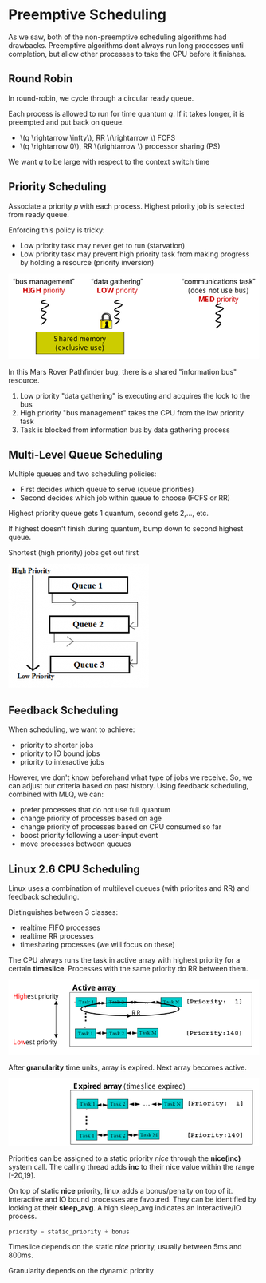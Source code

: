 # Preemptive Scheduling
As we saw, both of the non-preemptive scheduling algorithms had drawbacks.
Preemptive algorithms dont always run long processes until completion, but allow
other processes to take the CPU before it finishes.

## Round Robin
In round-robin, we cycle through a circular ready queue.

Each process is allowed to run for time quantum *q*. If it takes longer, it is
preempted and put back on queue.
* \\(q \rightarrow \infty\\), RR \\(\rightarrow \\) FCFS
* \\(q \rightarrow 0\\), RR \\(\rightarrow \\) processor sharing (PS)

We want *q* to be large with respect to the context switch time

## Priority Scheduling
Associate a priority *p* with each process. Highest priority job is selected from
ready queue.

Enforcing this policy is tricky:
* Low priority task may never get to run (starvation)
* Low priority task may prevent high priority task from making progress by
  holding a resource (priority inversion)

![pathfinder-bug](./pictures/pathfinder-bug.png)

In this Mars Rover Pathfinder bug, there is a shared "information bus" resource.

1. Low priority "data gathering" is executing and acquires the lock to the bus
2. High priority "bus management" takes the CPU from the low priority task
3. Task is blocked from information bus by data gathering process

## Multi-Level Queue Scheduling
Multiple queues and two scheduling policies:
* First decides which queue to serve (queue priorities)
* Second decides which job within queue to choose (FCFS or RR)

Highest priority queue gets 1 quantum, second gets 2,..., etc.

If highest doesn't finish during quantum, bump down to second highest queue.

Shortest (high priority) jobs get out first

![multi-level-queue](./pictures/multi-level-queue.png)

## Feedback Scheduling
When scheduling, we want to achieve:
* priority to shorter jobs
* priority to IO bound jobs
* priority to interactive jobs

However, we don't know beforehand what type of jobs we receive. So, we can adjust
our criteria based on past history. Using feedback scheduling, combined with MLQ,
we can:
* prefer processes that do not use full quantum
* change priority of processes based on age
* change priority of processes based on CPU consumed so far
* boost priority following a user-input event
* move processes between queues

## Linux 2.6 CPU Scheduling
Linux uses a combination of multilevel queues (with priorites and RR) and
feedback scheduling.

Distinguishes between 3 classes:
* realtime FIFO processes
* realtime RR processes
* timesharing processes (we will focus on these)

The CPU always runs the task in active array with highest priority for a certain
**timeslice**. Processes with the same priority do RR between them.

![linux-active-sched](./pictures/linux-active-sched.png)

After **granularity** time units, array is expired. Next array becomes active.

![linux-expired-sched](./pictures/linux-expired-sched.png)

Priorities can be assigned to a static priority *nice* through the **nice(inc)**
system call. The calling thread adds **inc** to their nice value within the range
[-20,19].

On top of static **nice** priority, linux adds a bonus/penalty on top of it.
Interactive and IO bound processes are favoured. They can be identified by
looking at their **sleep_avg**. A high sleep_avg indicates an Interactive/IO
process.

```c
priority = static_priority + bonus
```

Timeslice depends on the static *nice* priority, usually between 5ms and 800ms.

Granularity depends on the dynamic priority
